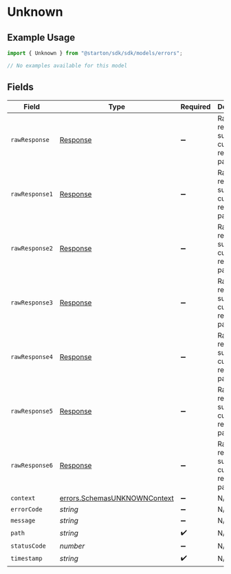 # Unknown

## Example Usage

```typescript
import { Unknown } from "@starton/sdk/sdk/models/errors";

// No examples available for this model
```

## Fields

| Field                                                                               | Type                                                                                | Required                                                                            | Description                                                                         |
| ----------------------------------------------------------------------------------- | ----------------------------------------------------------------------------------- | ----------------------------------------------------------------------------------- | ----------------------------------------------------------------------------------- |
| `rawResponse`                                                                       | [Response](https://developer.mozilla.org/en-US/docs/Web/API/Response)               | :heavy_minus_sign:                                                                  | Raw HTTP response; suitable for custom response parsing                             |
| `rawResponse1`                                                                      | [Response](https://developer.mozilla.org/en-US/docs/Web/API/Response)               | :heavy_minus_sign:                                                                  | Raw HTTP response; suitable for custom response parsing                             |
| `rawResponse2`                                                                      | [Response](https://developer.mozilla.org/en-US/docs/Web/API/Response)               | :heavy_minus_sign:                                                                  | Raw HTTP response; suitable for custom response parsing                             |
| `rawResponse3`                                                                      | [Response](https://developer.mozilla.org/en-US/docs/Web/API/Response)               | :heavy_minus_sign:                                                                  | Raw HTTP response; suitable for custom response parsing                             |
| `rawResponse4`                                                                      | [Response](https://developer.mozilla.org/en-US/docs/Web/API/Response)               | :heavy_minus_sign:                                                                  | Raw HTTP response; suitable for custom response parsing                             |
| `rawResponse5`                                                                      | [Response](https://developer.mozilla.org/en-US/docs/Web/API/Response)               | :heavy_minus_sign:                                                                  | Raw HTTP response; suitable for custom response parsing                             |
| `rawResponse6`                                                                      | [Response](https://developer.mozilla.org/en-US/docs/Web/API/Response)               | :heavy_minus_sign:                                                                  | Raw HTTP response; suitable for custom response parsing                             |
| `context`                                                                           | [errors.SchemasUNKNOWNContext](../../../sdk/models/errors/schemasunknowncontext.md) | :heavy_minus_sign:                                                                  | N/A                                                                                 |
| `errorCode`                                                                         | *string*                                                                            | :heavy_minus_sign:                                                                  | N/A                                                                                 |
| `message`                                                                           | *string*                                                                            | :heavy_minus_sign:                                                                  | N/A                                                                                 |
| `path`                                                                              | *string*                                                                            | :heavy_check_mark:                                                                  | N/A                                                                                 |
| `statusCode`                                                                        | *number*                                                                            | :heavy_minus_sign:                                                                  | N/A                                                                                 |
| `timestamp`                                                                         | *string*                                                                            | :heavy_check_mark:                                                                  | N/A                                                                                 |